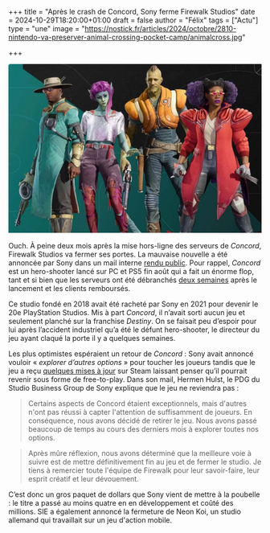 +++
title = "Après le crash de Concord, Sony ferme Firewalk Studios"
date = 2024-10-29T18:20:00+01:00
draft = false
author = "Félix"
tags = ["Actu"]
type = "une"
image = "https://nostick.fr/articles/2024/octobre/2810-nintendo-va-preserver-animal-crossing-pocket-camp/animalcross.jpg"

+++

![Le jeu Concord.](concord.jpg "") 

Ouch. À peine deux mois après la mise hors-ligne des serveurs de *Concord*, Firewalk Studios va fermer ses portes. La mauvaise nouvelle a été annoncée par Sony dans un mail interne [rendu public](https://sonyinteractive.com/en/news/blog/an-update-from-playstation-studios/). Pour rappel, *Concord* est un hero-shooter lancé sur PC et PS5 fin août qui a fait un énorme flop, tant et si bien que les serveurs ont été débranchés [deux semaines](https://reloaded.nostick.fr/sony-debranche-concord-carton-plein/) après le lancement et les clients remboursés. 

Ce studio fondé en 2018 avait été racheté par Sony en 2021 pour devenir le 20e PlayStation Studios. Mis à part *Concord*, il n’avait sorti aucun jeu et seulement planché sur la franchise *Destiny*. On se faisait peu d’espoir pour lui après l’accident industriel qu’a été le défunt hero-shooter, le directeur du jeu ayant claqué la porte il y a quelques semaines.

Les plus optimistes espéraient un retour de *Concord* : Sony avait annoncé vouloir « *explorer d’autres options* » pour toucher les joueurs tandis que le jeu a reçu [quelques mises à jour](https://nostick.fr/articles/2024/octobre/1710-concord-bouge-encore/) sur Steam laissant penser qu’il pourrait revenir sous forme de free-to-play. Dans son mail, Hermen Hulst, le PDG du Studio Business Group de Sony explique que le jeu ne reviendra pas : 

>  Certains aspects de Concord étaient exceptionnels, mais d'autres n'ont pas réussi à capter l'attention de suffisamment de joueurs. En conséquence, nous avons décidé de retirer le jeu. Nous avons passé beaucoup de temps au cours des derniers mois à explorer toutes nos options.

> Après mûre réflexion, nous avons déterminé que la meilleure voie à suivre est de mettre définitivement fin au jeu et de fermer le studio. Je tiens à remercier toute l'équipe de Firewalk pour leur savoir-faire, leur esprit créatif et leur dévouement.

C’est donc un gros paquet de dollars que Sony vient de mettre à la poubelle : le titre a passé au moins quatre en en développement et coûté des millions. SIE a également annoncé la fermeture de Neon Koi, un studio allemand qui travaillait sur un jeu d'action mobile.
